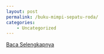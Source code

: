 ```yaml
---
layout: post
permalink: /buku-mimpi-sepatu-roda/
categories:
    - Uncategorized
---
```


[Baca Selengkapnya](/09)